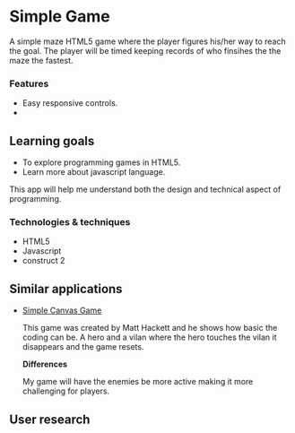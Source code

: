 # Simple Game

A simple maze HTML5 game where the player figures his/her way to reach the goal. The player will be timed keeping records of who finsihes the the maze the fastest. 


### Features

- Easy responsive controls. 
- 

## Learning goals

- To explore programming games in HTML5.
- Learn more about javascript language.

This app will help me understand both the design and technical aspect of programming.

### Technologies & techniques

- HTML5
- Javascript
- construct 2

## Similar applications

- [Simple Canvas Game](http://www.lostdecadegames.com/how-to-make-a-simple-html5-canvas-game/)

	This game was created by Matt Hackett and he shows how basic the coding can be. A hero and a vilan where the hero touches the vilan it disappears and the game resets. 
	 
	**Differences**
	
	My game will have the enemies be more active making it more challenging for players.


## User research
